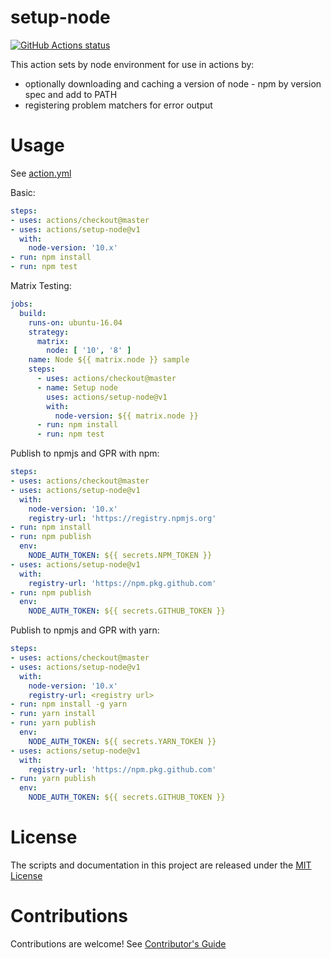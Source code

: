 # setup-node

<p align="left">
  <a href="https://github.com/actions/setup-node"><img alt="GitHub Actions status" src="https://github.com/actions/setup-node/workflows/Main%20workflow/badge.svg"></a>
</p>

This action sets by node environment for use in actions by:

- optionally downloading and caching a version of node - npm by version spec and add to PATH
- registering problem matchers for error output 

# Usage

See [action.yml](action.yml)

Basic:
```yaml
steps:
- uses: actions/checkout@master
- uses: actions/setup-node@v1
  with:
    node-version: '10.x'
- run: npm install
- run: npm test
```

Matrix Testing:
```yaml
jobs:
  build:
    runs-on: ubuntu-16.04
    strategy:
      matrix:
        node: [ '10', '8' ]
    name: Node ${{ matrix.node }} sample
    steps:
      - uses: actions/checkout@master
      - name: Setup node
        uses: actions/setup-node@v1
        with:
          node-version: ${{ matrix.node }}
      - run: npm install
      - run: npm test
```

Publish to npmjs and GPR with npm:
```yaml
steps:
- uses: actions/checkout@master
- uses: actions/setup-node@v1
  with:
    node-version: '10.x'
    registry-url: 'https://registry.npmjs.org'
- run: npm install
- run: npm publish
  env:
    NODE_AUTH_TOKEN: ${{ secrets.NPM_TOKEN }}
- uses: actions/setup-node@v1
  with:
    registry-url: 'https://npm.pkg.github.com'
- run: npm publish
  env:
    NODE_AUTH_TOKEN: ${{ secrets.GITHUB_TOKEN }}
```

Publish to npmjs and GPR with yarn:
```yaml
steps:
- uses: actions/checkout@master
- uses: actions/setup-node@v1
  with:
    node-version: '10.x'
    registry-url: <registry url>
- run: npm install -g yarn
- run: yarn install
- run: yarn publish
  env:
    NODE_AUTH_TOKEN: ${{ secrets.YARN_TOKEN }}
- uses: actions/setup-node@v1
  with:
    registry-url: 'https://npm.pkg.github.com'
- run: yarn publish
  env:
    NODE_AUTH_TOKEN: ${{ secrets.GITHUB_TOKEN }}
```

# License

The scripts and documentation in this project are released under the [MIT License](LICENSE)

# Contributions

Contributions are welcome!  See [Contributor's Guide](docs/contributors.md)
